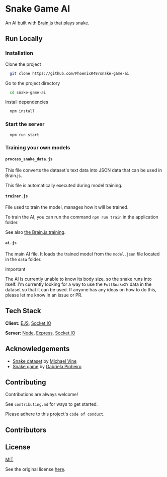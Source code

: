 
# Snake Game AI

An AI built with [Brain.js](https://brain.js.org) that plays snake.

## Run Locally

### Installation

Clone the project

```bash
  git clone https://github.com/PhoenixR49/snake-game-ai
```

Go to the project directory

```bash
  cd snake-game-ai
```

Install dependencies

```bash
  npm install
```

### Start the server

```bash
  npm run start
```

### Training your own models

#### `process_snake_data.js`

This file converts the dataset's text data into JSON data that can be used in Brain.js.

This file is automatically executed during model training.

#### `trainer.js`

File used to train the model, manages how it will be trained.

To train the AI, you can run the command `npm run train` in the application folder.

See also [the Brain.js training](https://github.com/BrainJS/brain.js?tab=readme-ov-file#training).

#### `ai.js`

The main AI file. It loads the trained model from the `model.json` file located in the `data` folder.

> [!IMPORTANT]
> The AI is currently unable to know its body size, so the snake runs into itself. I'm currently looking for a way to use the `FullSnakeXY` data in the dataset so that it can be used. If anyone has any ideas on how to do this, please let me know in an issue or PR.

## Tech Stack

**Client:** [EJS](https://ejs.co/), [Socket.IO](https://socket.io)

**Server:** [Node](https://nodejs.org/), [Express](https://expressjs.com/), [Socket.IO](https://socket.io)

## Acknowledgements

- [Snake dataset](https://www.kaggle.com/datasets/ichabuddaeta/snake-data) by [Michael Vine](https://www.kaggle.com/ichabuddaeta)
- [Snake game](https://github.com/SpruceGabriela/snake-the-game) by [Gabriela Pinheiro](https://github.com/SpruceGabriela)

## Contributing

Contributions are always welcome!

See `contributing.md` for ways to get started.

Please adhere to this project's `code of conduct`.

## Contributors

<!-- ALL-CONTRIBUTORS-LIST:START - Do not remove or modify this section -->
<!-- prettier-ignore-start -->
<!-- markdownlint-disable -->

<!-- markdownlint-restore -->
<!-- prettier-ignore-end -->

<!-- ALL-CONTRIBUTORS-LIST:END -->

## License

[MIT](LICENSE)

See the original license [here](https://mit-license.org/).
